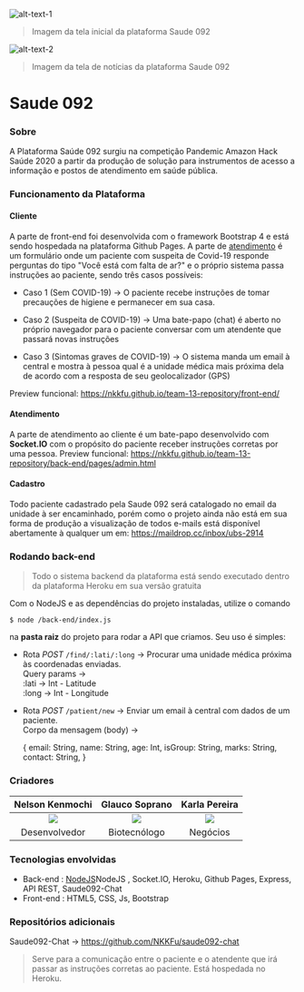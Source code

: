 ![alt-text-1](https://i.ibb.co/2YTzVrd/print1.png)
> Imagem da tela inicial da plataforma Saude 092

![alt-text-2](https://i.ibb.co/TRtCwjq/print2.png)
> Imagem da tela de notícias da plataforma Saude 092

# Saude 092

### Sobre

A Plataforma Saúde 092 surgiu na competição Pandemic Amazon Hack Saúde 2020 a partir da produção de solução para instrumentos de acesso a informação e postos de atendimento em saúde pública.

### Funcionamento da Plataforma

#### Cliente

A parte de front-end foi desenvolvida com o framework Bootstrap 4 e está sendo hospedada na plataforma Github Pages. A parte de [atendimento](#Atendimento) é um formulário onde um paciente com suspeita de Covid-19 responde perguntas do tipo "Você está com falta de ar?" e o próprio sistema passa instruções ao paciente, sendo três casos possíveis:

- Caso 1 (Sem COVID-19) -> O paciente recebe instruções de tomar precauções de higiene e permanecer em sua casa.

- Caso 2 (Suspeita de COVID-19) -> Uma bate-papo (chat) é aberto no próprio navegador para o paciente conversar com um atendente que passará novas instruções

- Caso 3 (Sintomas graves de COVID-19) -> O sistema manda um email à central e mostra à pessoa qual é a unidade médica mais próxima dela de acordo com a resposta de seu geolocalizador (GPS)

Preview funcional: https://nkkfu.github.io/team-13-repository/front-end/

#### Atendimento

A parte de atendimento ao cliente é um bate-papo desenvolvido com **Socket.IO** com o propósito do paciente receber instruções corretas por uma pessoa. 
Preview funcional: https://nkkfu.github.io/team-13-repository/back-end/pages/admin.html

#### Cadastro

Todo paciente cadastrado pela Saude 092 será catalogado no email da unidade à ser encaminhado, porém como o projeto ainda não está em sua forma de produção a visualização de todos e-mails está disponível abertamente à qualquer um em: https://maildrop.cc/inbox/ubs-2914

### Rodando back-end

> Todo o sistema backend da plataforma está sendo executado dentro da plataforma Heroku em sua versão gratuita

Com o NodeJS e as dependências do projeto instaladas, utilize o comando

`$ node /back-end/index.js`

na **pasta raiz** do projeto para rodar a API que criamos. Seu uso é simples:

- Rota *POST* `/find/:lati/:long` -> Procurar uma unidade médica próxima às coordenadas enviadas.<br>
Query params -> <br>
:lati -> Int - Latitude<br>
:long -> Int - Longitude

- Rota *POST* `/patient/new` -> Enviar um email à central com dados de um paciente.<br>
Corpo da mensagem (body) ->

    {
    	email: String,
    	name: String,
    	age: Int,
    	isGroup: String,
    	marks: String,
    	contact: String,
    }

### Criadores

| **Nelson Kenmochi** | **Glauco Soprano** | **Karla Pereira** |
| :------------: | :------------: | :------------: |
| ![](https://i.ibb.co/LhVkGjS/Whats-App-Image-2020-04-12-at-11-30-29.jpg)   | ![](https://i.ibb.co/2gMgm7j/Whats-App-Image-2020-04-12-at-11-58-11.jpg)  | ![](https://i.ibb.co/KNHDWhH/karla.png) |
| Desenvolvedor | Biotecnólogo | Negócios |

### Tecnologias envolvidas

- Back-end : [NodeJS](https://i.ibb.co/LhVkGjS/Whats-App-Image-2020-04-12-at-11-30-29.jpg )NodeJS , Socket.IO, Heroku, Github Pages, Express, API REST, Saude092-Chat
- Front-end : HTML5, CSS, Js, Bootstrap

### Repositórios adicionais

Saude092-Chat -> https://github.com/NKKFu/saude092-chat
> Serve para a comunicação entre o paciente e o atendente que irá passar as instruções corretas ao paciente. Está hospedada no Heroku.